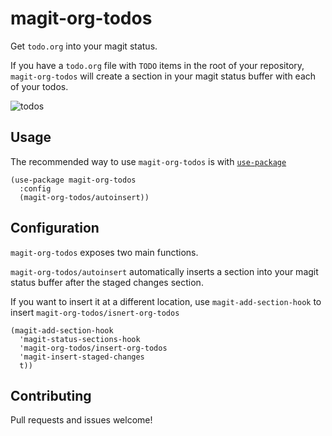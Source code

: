 # magit-org-todos

Get `todo.org` into your magit status.

If you have a `todo.org` file with `TODO` items in the root of your
repository, `magit-org-todos` will create a section in your magit
status buffer with each of your todos.

![todos](https://raw.github.com/danielma/magit-org-todos/master/screenshots/main.png)

## Usage

The recommended way to use `magit-org-todos` is with [`use-package`](https://github.com/jwiegley/use-package)

```elisp
(use-package magit-org-todos
  :config
  (magit-org-todos/autoinsert))
```

## Configuration

`magit-org-todos` exposes two main functions.

`magit-org-todos/autoinsert` automatically inserts a section into your
magit status buffer after the staged changes section.

If you want to insert it at a different location, use
`magit-add-section-hook` to insert `magit-org-todos/isnert-org-todos`

```elisp
(magit-add-section-hook
  'magit-status-sections-hook
  'magit-org-todos/insert-org-todos
  'magit-insert-staged-changes
  t))
```

## Contributing

Pull requests and issues welcome!
